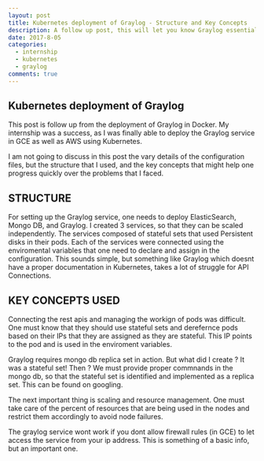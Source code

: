 ```yaml
---
layout: post
title: Kubernetes deployment of Graylog - Structure and Key Concepts
description: A follow up post, this will let you know Graylog essential details required to run in Kubernetes. Lets Start !
date: 2017-8-05
categories:
  - internship
  - kubernetes
  - graylog
comments: true
---
```

## Kubernetes deployment of Graylog
This post is follow up from the deployment of Graylog in Docker.
My internship was a success, as I was finally able to deploy the Graylog service in GCE as well as AWS using Kubernetes.

I am not going to discuss in this post the vary details of the configuration files, but the structure that I used, and the key concepts that might help one progress quickly over the problems that I faced.

## STRUCTURE

For setting up the Graylog service, one needs to deploy ElasticSearch, Mongo DB, and Graylog. I created 3 services, so that they can be scaled independently. The services composed of stateful sets that used Persistent disks in their pods. Each of the services were connected using the enviromental variables that one need to declare and assign in the configuration. This sounds simple, but something like Graylog which doesnt have a proper documentation in Kubernetes, takes a lot of struggle for API Connections.

## KEY CONCEPTS USED

Connecting the rest apis and managing the workign of pods was difficult. One must know that they should use stateful sets and derefernce pods based on their IPs that they are assigned as they are  stateful. This IP points to the pod and is used in the enviroment variables.

Graylog requires mongo db replica set in action. But what did I create ? It was a stateful set! Then ? We must provide proper commnands in the mongo db, so that the stateful set is identified and implemented as a replica set. This can be found on googling.

The next important thing is scaling and resource management. One must take care of the percent of resources that are being used in the nodes and restrict them accordingly to avoid node failures. 

The graylog service wont work if you dont allow firewall rules (in GCE) to let access the service from your ip address. This is something of a basic info, but an important one. 

